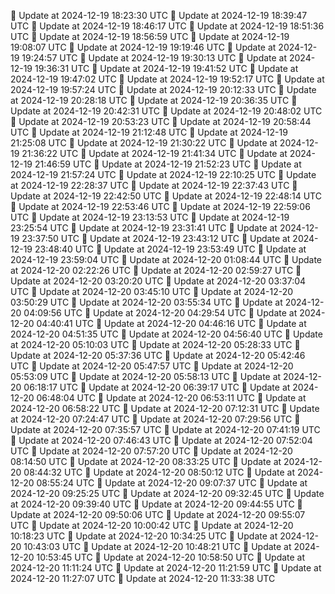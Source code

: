 🔄 Update at 2024-12-19 18:23:30 UTC
🔄 Update at 2024-12-19 18:39:47 UTC
🔄 Update at 2024-12-19 18:46:17 UTC
🔄 Update at 2024-12-19 18:51:36 UTC
🔄 Update at 2024-12-19 18:56:59 UTC
🔄 Update at 2024-12-19 19:08:07 UTC
🔄 Update at 2024-12-19 19:19:46 UTC
🔄 Update at 2024-12-19 19:24:57 UTC
🔄 Update at 2024-12-19 19:30:13 UTC
🔄 Update at 2024-12-19 19:36:31 UTC
🔄 Update at 2024-12-19 19:41:52 UTC
🔄 Update at 2024-12-19 19:47:02 UTC
🔄 Update at 2024-12-19 19:52:17 UTC
🔄 Update at 2024-12-19 19:57:24 UTC
🔄 Update at 2024-12-19 20:12:33 UTC
🔄 Update at 2024-12-19 20:28:18 UTC
🔄 Update at 2024-12-19 20:36:35 UTC
🔄 Update at 2024-12-19 20:42:31 UTC
🔄 Update at 2024-12-19 20:48:02 UTC
🔄 Update at 2024-12-19 20:53:23 UTC
🔄 Update at 2024-12-19 20:58:44 UTC
🔄 Update at 2024-12-19 21:12:48 UTC
🔄 Update at 2024-12-19 21:25:08 UTC
🔄 Update at 2024-12-19 21:30:22 UTC
🔄 Update at 2024-12-19 21:36:22 UTC
🔄 Update at 2024-12-19 21:41:34 UTC
🔄 Update at 2024-12-19 21:46:59 UTC
🔄 Update at 2024-12-19 21:52:23 UTC
🔄 Update at 2024-12-19 21:57:24 UTC
🔄 Update at 2024-12-19 22:10:25 UTC
🔄 Update at 2024-12-19 22:28:37 UTC
🔄 Update at 2024-12-19 22:37:43 UTC
🔄 Update at 2024-12-19 22:42:50 UTC
🔄 Update at 2024-12-19 22:48:14 UTC
🔄 Update at 2024-12-19 22:53:46 UTC
🔄 Update at 2024-12-19 22:59:06 UTC
🔄 Update at 2024-12-19 23:13:53 UTC
🔄 Update at 2024-12-19 23:25:54 UTC
🔄 Update at 2024-12-19 23:31:41 UTC
🔄 Update at 2024-12-19 23:37:50 UTC
🔄 Update at 2024-12-19 23:43:12 UTC
🔄 Update at 2024-12-19 23:48:40 UTC
🔄 Update at 2024-12-19 23:53:49 UTC
🔄 Update at 2024-12-19 23:59:04 UTC
🔄 Update at 2024-12-20 01:08:44 UTC
🔄 Update at 2024-12-20 02:22:26 UTC
🔄 Update at 2024-12-20 02:59:27 UTC
🔄 Update at 2024-12-20 03:20:20 UTC
🔄 Update at 2024-12-20 03:37:04 UTC
🔄 Update at 2024-12-20 03:45:10 UTC
🔄 Update at 2024-12-20 03:50:29 UTC
🔄 Update at 2024-12-20 03:55:34 UTC
🔄 Update at 2024-12-20 04:09:56 UTC
🔄 Update at 2024-12-20 04:29:54 UTC
🔄 Update at 2024-12-20 04:40:41 UTC
🔄 Update at 2024-12-20 04:46:16 UTC
🔄 Update at 2024-12-20 04:51:35 UTC
🔄 Update at 2024-12-20 04:56:40 UTC
🔄 Update at 2024-12-20 05:10:03 UTC
🔄 Update at 2024-12-20 05:28:33 UTC
🔄 Update at 2024-12-20 05:37:36 UTC
🔄 Update at 2024-12-20 05:42:46 UTC
🔄 Update at 2024-12-20 05:47:57 UTC
🔄 Update at 2024-12-20 05:53:09 UTC
🔄 Update at 2024-12-20 05:58:13 UTC
🔄 Update at 2024-12-20 06:18:17 UTC
🔄 Update at 2024-12-20 06:39:17 UTC
🔄 Update at 2024-12-20 06:48:04 UTC
🔄 Update at 2024-12-20 06:53:11 UTC
🔄 Update at 2024-12-20 06:58:22 UTC
🔄 Update at 2024-12-20 07:12:31 UTC
🔄 Update at 2024-12-20 07:24:47 UTC
🔄 Update at 2024-12-20 07:29:56 UTC
🔄 Update at 2024-12-20 07:35:57 UTC
🔄 Update at 2024-12-20 07:41:19 UTC
🔄 Update at 2024-12-20 07:46:43 UTC
🔄 Update at 2024-12-20 07:52:04 UTC
🔄 Update at 2024-12-20 07:57:20 UTC
🔄 Update at 2024-12-20 08:14:50 UTC
🔄 Update at 2024-12-20 08:33:25 UTC
🔄 Update at 2024-12-20 08:44:32 UTC
🔄 Update at 2024-12-20 08:50:12 UTC
🔄 Update at 2024-12-20 08:55:24 UTC
🔄 Update at 2024-12-20 09:07:37 UTC
🔄 Update at 2024-12-20 09:25:25 UTC
🔄 Update at 2024-12-20 09:32:45 UTC
🔄 Update at 2024-12-20 09:39:40 UTC
🔄 Update at 2024-12-20 09:44:55 UTC
🔄 Update at 2024-12-20 09:50:06 UTC
🔄 Update at 2024-12-20 09:55:07 UTC
🔄 Update at 2024-12-20 10:00:42 UTC
🔄 Update at 2024-12-20 10:18:23 UTC
🔄 Update at 2024-12-20 10:34:25 UTC
🔄 Update at 2024-12-20 10:43:03 UTC
🔄 Update at 2024-12-20 10:48:21 UTC
🔄 Update at 2024-12-20 10:53:45 UTC
🔄 Update at 2024-12-20 10:58:50 UTC
🔄 Update at 2024-12-20 11:11:24 UTC
🔄 Update at 2024-12-20 11:21:59 UTC
🔄 Update at 2024-12-20 11:27:07 UTC
🔄 Update at 2024-12-20 11:33:38 UTC
